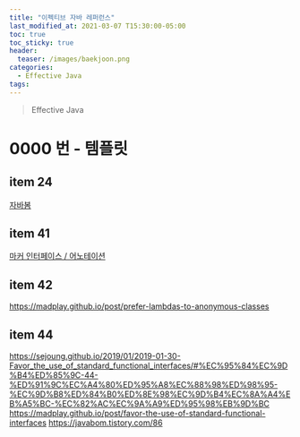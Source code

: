 ```yaml
---
title: "이펙티브 자바 레퍼런스"
last_modified_at: 2021-03-07 T15:30:00-05:00
toc: true
toc_sticky: true
header:
  teaser: /images/baekjoon.png
categories: 
  - Effective Java
tags:
---
```


> Effective Java

0000 번 - 템플릿
=============

## item 24
[자바봄](https://javabom.tistory.com/46)

## item 41
[마커 인터페이스 / 어노테이션](https://programmingfbf7290.tistory.com/entry/%EC%95%88%EB%93%9C%EB%A1%9C%EC%9D%B4%EB%93%9C-%EB%A7%88%EC%BB%A4Marker-%EC%9D%B8%ED%84%B0%ED%8E%98%EC%9D%B4%EC%8A%A4-%EC%96%B4%EB%85%B8%ED%85%8C%EC%9D%B4%EC%85%98Annotation-%ED%99%9C%EC%9A%A9)

## item 42
<https://madplay.github.io/post/prefer-lambdas-to-anonymous-classes>

## item 44
<https://sejoung.github.io/2019/01/2019-01-30-Favor_the_use_of_standard_functional_interfaces/#%EC%95%84%EC%9D%B4%ED%85%9C-44-%ED%91%9C%EC%A4%80%ED%95%A8%EC%88%98%ED%98%95-%EC%9D%B8%ED%84%B0%ED%8E%98%EC%9D%B4%EC%8A%A4%EB%A5%BC-%EC%82%AC%EC%9A%A9%ED%95%98%EB%9D%BC>
<https://madplay.github.io/post/favor-the-use-of-standard-functional-interfaces>
<https://javabom.tistory.com/86>